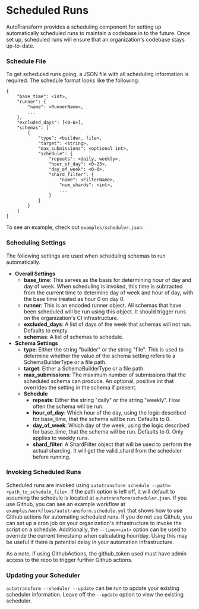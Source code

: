 # **Scheduled Runs**

AutoTransform provides a scheduling component for setting up automatically scheduled runs to maintain a codebase in to the future. Once set up, scheduled runs will ensure that an organization's codebase stays up-to-date.

### **Schedule File**

To get scheduled runs going, a JSON file with all scheduling information is required. The schedule format looks like the following:
```
{
    "base_time": <int>,
    "runner": {
        "name": <RunnerName>,
        ...
    },
    "excluded_days": [<0-6>],
    "schemas": [
        {
            "type": <builder, file>,
            "target": <string>,
            "max_submissions": <optional int>,
            "schedule": {
                "repeats": <daily, weekly>,
                "hour_of_day": <0-23>,
                "day_of_week": <0-6>,
                "shard_filter": {
                    "name": <FilterName>,
                    "num_shards": <int>,
                    ...
                }
            }
        }
    ]
}
```
To see an example, check out `examples/scheduler.json`.

### **Scheduling Settings**

The following settings are used when scheduling schemas to run automatically.
  * **Overall Settings**
    * **base_time**: This serves as the basis for determining hour of day and day of week. When scheduling is invoked, this time is subtracted from the current time to determine day of week and hour of day, with the base time treated as hour 0 on day 0.
    * **runner**: This is an encoded runner object. All schemas that have been scheduled will be run using this object. It should trigger runs on the organization's CI infrastructure.
    * **excluded_days**: A list of days of the week that schemas will not run. Defaults to empty.
    * **schemas**: A list of schemas to schedule.
  * **Schema Settings**
    * **type**: Either the string "builder" or the string "file". This is used to determine whether the value of the schema setting refers to a SchemaBuilderType or a file path.
    * **target**: Either a SchemaBuilderType or a file path.
    * **max_submissions**: The maximum number of submissions that the scheduled schema can produce. An optional, positive int that overrides the setting in the schema if present.
    * **Schedule**
      * **repeats**: Either the string "daily" or the string "weekly". How often the schema will be run.
      * **hour_of_day**: Which hour of the day, using the logic described for base_time, that the schema will be run. Defaults to 0.
      * **day_of_week**: Which day of the week, using the logic described for base_time, that the schema will be run. Defaults to 0. Only applies to weekly runs.
      * **shard_filter**: A ShardFilter object that will be used to perform the actual sharding. It will get the valid_shard from the scheduler before running.

### **Invoking Scheduled Runs**

Scheduled runs are invoked using `autotransform schedule --path=<path_to_schedule_file>`. If the path option is left off, it will default to assuming the schedule is located at `autotransform/scheduler.json`. If you use Github, you can see an example workflow at `examples/workflows/autotransform.schedule.yml` that shows how to use Github actions for automating scheduled runs. If you do not use Github, you can set up a cron job on your organization's infrastructure to invoke the script on a schedule. Additionally, the `--time=<int>` option can be used to override the current timestamp when calculating hour/day. Using this may be useful if there is potential delay in your automation infrastructure.

As a note, if using GithubActions, the github_token used must have admin access to the repo to trigger further Github actions.

### **Updating your Scheduler**

`autotransform --sheduler --update` can be run to update your existing scheduler information. Leave off the `--update` option to view the existing scheduler.